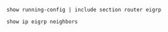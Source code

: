 
```Cisco IOS
show running-config | include section router eigrp
```

```Cisco IOS
show ip eigrp neighbors
```

```Cisco IOS

```
